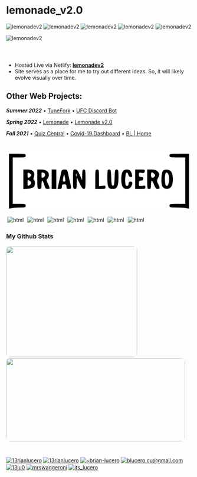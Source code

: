 <header>
 <h1 align="left">lemonade_v2.0</h1>
 <p align="left">
  <img src="https://img.shields.io/badge/jquery-%230769AD.svg?style=for-the-badge&logo=jquery&logoColor=white" alt="lemonadev2" />
  <img src="https://img.shields.io/badge/jquery-%230769AD.svg?style=for-the-badge&logo=jquery&logoColor=white" alt="lemonadev2" />
  <img src="https://img.shields.io/badge/javascript-%23323330.svg?style=for-the-badge&logo=javascript&logoColor=white" alt="lemonadev2" />
  <img src="https://img.shields.io/badge/html5-%23E34F26.svg?style=for-the-badge&logo=html5&logoColor=white" alt="lemonadev2" />
  <img src="https://img.shields.io/badge/css3-%231572B6.svg?style=for-the-badge&logo=css3&logoColor=white" alt="lemonadev2" />
 </p>
 
 <p align="left"> <img src="https://komarev.com/ghpvc/?username=lemonadev2&label=Page%20views&color=0e75b6&style=flat" alt="lemonadev2" /> </p>
</header>

- Hosted Live via Netlify: **[lemonadev2](https://lemonadev2.netlify.app/)**
- Site serves as a place for me to try out different ideas. So, it will likely evolve visually over time.                

## Other Web Projects:
***Summer 2022***
 • [TuneFork](https://tunefork.netlify.app/)
 • [UFC Discord Bot](https://github.com/quentinmay/ufc-bot)
 
***Spring 2022***
 • [Lemonade](https://1emonade.netlify.app/)
 • [Lemonade v2.0](https://lemonadev2.netlify.app/) 
 
***Fall 2021***
 • [Quiz Central](https://personality-quiz-projec.web.app/index.html)
 • [Covid-19 Dashboard](https://vanilla-covid-dashboard.netlify.app/)
 • [BL \| Home](https://13rianlucero.github.io/)
 
# 
<p align="left">
<a href="https://13rianlucero.github.io/" target="blank"><img align="center" src="https://raw.githubusercontent.com/13rianlucero/13rianlucero.github.io/0994a793c0de804a83e8792e21ed78e8bc882fbc/images/brian/bl-logo.svg" alt="BL | Home"/></a>
</p>
<p align="left">
 <img src="https://i.pinimg.com/originals/09/c6/29/09c62903beeba336dc9da76eb5c9a107.gif" height=100px alt="html" style="vertical-align:top;margin:3px">
 <img src="https://i.pinimg.com/originals/32/44/01/324401aa18cc80c55f338dcd4674cb80.gif" height=100px alt="html" style="vertical-align:top;margin:3px">
 <img src="https://i.pinimg.com/originals/08/07/18/080718c3c5f3a56249a2ee3a825221bd.gif" height=100px alt="html" style="vertical-align:top;margin:3px">
 <img src="https://i.pinimg.com/originals/84/da/da/84dada0a5dcfd790700df3dd87897aef.gif" height=100px alt="html" style="vertical-align:top;margin:3px">
 <img src="https://i.pinimg.com/originals/35/f5/91/35f5911b6761ecd292e0ee9b8596b69f.gif" height=100px alt="html" style="vertical-align:top;margin:3px">
 <img src="https://i.pinimg.com/originals/53/ad/92/53ad929213f59c7392bf92605868021f.gif" height=100px alt="html" style="vertical-align:top;margin:3px">
 <img src="https://i.pinimg.com/originals/94/24/c4/9424c4c89a3a37536d05df7cf7d48e25.gif" height=100px alt="html" style="vertical-align:top;margin:3px">
</p>

### My Github Stats
<p align="left">
   <img width="355" height="300" src="https://github-readme-stats.vercel.app/api/top-langs/?username=13rianlucero&count_private=true&theme=highcontrast&langs_count=7&hide=TypeScript,SCSS,Dockerfile&exclude_repo=CrabAgePrediction,ottergram-hw2,ottergram,projects,coffee-run,13rianlucero.github.io,SWIFT-ONLY,Light,UDP-Pinger" style="border-radius:10px;">
   <img width="485" height="225" src="https://github-readme-stats.vercel.app/api?username=13rianlucero&show_icons=true&theme=highcontrast&include_all_commits=true&hide=stars&count_private=true" style="border-radius:10px;">
<!--     <img width="355" height="225" src="https://github-readme-stats.vercel.app/api?username=13rianlucero&count_private=true" style="border-radius:10px;"> -->
</p>

<!-- ### Contact Info & Social Media Handles
|                        |                                                              |
| ---------------------: | :----------------------------------------------------------- |
| *`Brian Lucero`*       | [BL \| About](https://13rianlucero.github.io/about.html)     |
| *`CSUF Email`*         | [BL \| Email (CSUF)](mailto:13rianlucero@csu.fullerton.edu)  |
| *`Personal Email`*     | [BL \| Email (Personal)](mailto:blucero.cu@gmail.com)        |
| *`Website`*            | [BL \| Home](https://13rianlucero.github.io/)                |
| *`GitHub`*             | [BL \| GitHub ](https://github.com/13rianlucero)             |
| *`LinkedIn`*           | [BL \| LinkedIn](https://www.linkedin.com/in/~brian-lucero/) |
| *`Twitter`*            | [BL \| Twitter](https://twitter.com/13rianlucero)            |
| *`Instagram`*          | [BL \| Instagram](https://www.instagram.com/13lu0/)          |
| *`Twitch`*             | [BL \| Twitch](https://www.twitch.tv/mrswaggeroni)           |
| *`Soundcloud`*         | [BL \| Soundcloud](https://soundcloud.com/its_lucero)        | -->

# 
<p align="left">
<a href="https://github.com/13rianlucero" target="blank"><img align="center" src="https://cdn.jsdelivr.net/npm/simple-icons@3.0.1/icons/github.svg" alt="13rianlucero" height="30" width="40" /></a>
<a href="https://twitter.com/13rianlucero" target="blank"><img align="center" src="https://cdn.jsdelivr.net/npm/simple-icons@3.0.1/icons/twitter.svg" alt="13rianlucero" height="30" width="40" /></a>
<a href="https://linkedin.com/in/~brian-lucero" target="blank"><img align="center" src="https://cdn.jsdelivr.net/npm/simple-icons@3.0.1/icons/linkedin.svg" alt="~brian-lucero" height="30" width="40" /></a>
<a href="mailtp:blucero.cu@gmail.com" target="blank"><img align="center" src="https://cdn.jsdelivr.net/npm/simple-icons@3.0.1/icons/gmail.svg" alt="blucero.cu@gmail.com" height="30" width="40" /></a>
<a href="https://instagram.com/13lu0" target="blank"><img align="center" src="https://cdn.jsdelivr.net/npm/simple-icons@3.0.1/icons/instagram.svg" alt="13lu0" height="30" width="40" /></a>
<a href="https://www.twitch.tv/mrswaggeroni" target="blank"><img align="center" src="https://cdn.jsdelivr.net/npm/simple-icons@3.0.1/icons/twitch.svg" alt="mrswaggeroni" height="30" width="40" /></a>
<!-- <a href="mailto:13rianlucero@csu.fullerton.edu" target="blank"><img align="center" src="https://cdn.jsdelivr.net/npm/simple-icons@3.0.1/icons/outlook.svg" alt="13rianlucero@csu.fullerton.edu" height="30" width="40" /></a> -->
<a href="https://soundcloud.com/its_lucero" target="blank"><img align="center" src="https://cdn.jsdelivr.net/npm/simple-icons@3.0.1/icons/soundcloud.svg" alt="its_lucero" height="30" width="40" /></a>
</p>
